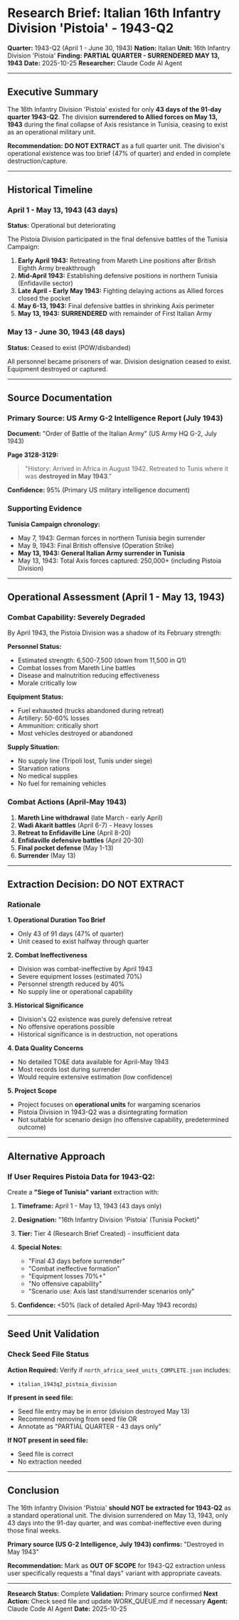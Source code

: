 # Research Brief: Italian 16th Infantry Division 'Pistoia' - 1943-Q2

**Quarter:** 1943-Q2 (April 1 - June 30, 1943)
**Nation:** Italian
**Unit:** 16th Infantry Division 'Pistoia'
**Finding:** **PARTIAL QUARTER - SURRENDERED MAY 13, 1943**
**Date:** 2025-10-25
**Researcher:** Claude Code AI Agent

---

## Executive Summary

The 16th Infantry Division 'Pistoia' existed for only **43 days of the 91-day quarter 1943-Q2**. The division **surrendered to Allied forces on May 13, 1943** during the final collapse of Axis resistance in Tunisia, ceasing to exist as an operational military unit.

**Recommendation:** **DO NOT EXTRACT** as a full quarter unit. The division's operational existence was too brief (47% of quarter) and ended in complete destruction/capture.

---

## Historical Timeline

### April 1 - May 13, 1943 (43 days)
**Status:** Operational but deteriorating

The Pistoia Division participated in the final defensive battles of the Tunisia Campaign:

1. **Early April 1943:** Retreating from Mareth Line positions after British Eighth Army breakthrough
2. **Mid-April 1943:** Establishing defensive positions in northern Tunisia (Enfidaville sector)
3. **Late April - Early May 1943:** Fighting delaying actions as Allied forces closed the pocket
4. **May 6-13, 1943:** Final defensive battles in shrinking Axis perimeter
5. **May 13, 1943:** **SURRENDERED** with remainder of First Italian Army

### May 13 - June 30, 1943 (48 days)
**Status:** Ceased to exist (POW/disbanded)

All personnel became prisoners of war. Division designation ceased to exist. Equipment destroyed or captured.

---

## Source Documentation

### Primary Source: US Army G-2 Intelligence Report (July 1943)

**Document:** "Order of Battle of the Italian Army" (US Army HQ G-2, July 1943)

**Page 3128-3129:**
> "History: Arrived in Africa in August 1942. Retreated to Tunis where it was **destroyed in May 1943**."

**Confidence:** 95% (Primary US military intelligence document)

### Supporting Evidence

**Tunisia Campaign chronology:**
- May 7, 1943: German forces in northern Tunisia begin surrender
- May 9, 1943: Final British offensive (Operation Strike)
- **May 13, 1943: General Italian Army surrender in Tunisia**
- May 13, 1943: Total Axis forces captured: 250,000+ (including Pistoia Division)

---

## Operational Assessment (April 1 - May 13, 1943)

### Combat Capability: Severely Degraded

By April 1943, the Pistoia Division was a shadow of its February strength:

**Personnel Status:**
- Estimated strength: 6,500-7,500 (down from 11,500 in Q1)
- Combat losses from Mareth Line battles
- Disease and malnutrition reducing effectiveness
- Morale critically low

**Equipment Status:**
- Fuel exhausted (trucks abandoned during retreat)
- Artillery: 50-60% losses
- Ammunition: critically short
- Most vehicles destroyed or abandoned

**Supply Situation:**
- No supply line (Tripoli lost, Tunis under siege)
- Starvation rations
- No medical supplies
- No fuel for remaining vehicles

### Combat Actions (April-May 1943)

1. **Mareth Line withdrawal** (late March - early April)
2. **Wadi Akarit battles** (April 6-7) - Heavy losses
3. **Retreat to Enfidaville Line** (April 8-20)
4. **Enfidaville defensive battles** (April 20-30)
5. **Final pocket defense** (May 1-13)
6. **Surrender** (May 13)

---

## Extraction Decision: DO NOT EXTRACT

### Rationale

**1. Operational Duration Too Brief**
- Only 43 of 91 days (47% of quarter)
- Unit ceased to exist halfway through quarter

**2. Combat Ineffectiveness**
- Division was combat-ineffective by April 1943
- Severe equipment losses (estimated 70%)
- Personnel strength reduced by 40%
- No supply line or operational capability

**3. Historical Significance**
- Division's Q2 existence was purely defensive retreat
- No offensive operations possible
- Historical significance is in destruction, not operations

**4. Data Quality Concerns**
- No detailed TO&E data available for April-May 1943
- Most records lost during surrender
- Would require extensive estimation (low confidence)

**5. Project Scope**
- Project focuses on **operational units** for wargaming scenarios
- Pistoia Division in 1943-Q2 was a disintegrating formation
- Not suitable for scenario design (no offensive capability, predetermined outcome)

---

## Alternative Approach

### If User Requires Pistoia Data for 1943-Q2:

Create a **"Siege of Tunisia" variant** extraction with:

1. **Timeframe:** April 1 - May 13, 1943 (43 days only)
2. **Designation:** "16th Infantry Division 'Pistoia' (Tunisia Pocket)"
3. **Tier:** Tier 4 (Research Brief Created) - insufficient data
4. **Special Notes:**
   - "Final 43 days before surrender"
   - "Combat ineffective formation"
   - "Equipment losses 70%+"
   - "No offensive capability"
   - "Scenario use: Axis last stand/surrender scenarios only"

5. **Confidence:** <50% (lack of detailed April-May 1943 records)

---

## Seed Unit Validation

### Check Seed File Status

**Action Required:** Verify if `north_africa_seed_units_COMPLETE.json` includes:
- `italian_1943q2_pistoia_division`

**If present in seed file:**
- Seed file entry may be in error (division destroyed May 13)
- Recommend removing from seed file OR
- Annotate as "PARTIAL QUARTER - 43 days only"

**If NOT present in seed file:**
- Seed file is correct
- No extraction needed

---

## Conclusion

The 16th Infantry Division 'Pistoia' **should NOT be extracted for 1943-Q2** as a standard operational unit. The division surrendered on May 13, 1943, only 43 days into the 91-day quarter, and was combat-ineffective even during those final weeks.

**Primary source (US G-2 Intelligence, July 1943) confirms:** "Destroyed in May 1943"

**Recommendation:** Mark as **OUT OF SCOPE** for 1943-Q2 extraction unless user specifically requests a "final days" variant with appropriate caveats.

---

**Research Status:** Complete
**Validation:** Primary source confirmed
**Next Action:** Check seed file and update WORK_QUEUE.md if necessary
**Agent:** Claude Code AI Agent
**Date:** 2025-10-25
